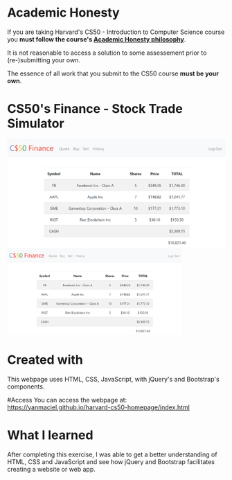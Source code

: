 # Academic Honesty
If you are taking Harvard's CS50 - Introduction to Computer Science course you **must follow the course's [Academic Honesty philosophy](https://cs50.harvard.edu/x/2021/honesty/)**.

It is not reasonable to access a solution to some assessement prior to (re-)submitting your own.

The essence of all work that you submit to the CS50 course **must be your own**. 

# CS50's Finance - Stock Trade Simulator
![](/finance_portfolio.png)
<img src="/finance_portfolio.png" width="80%">

# Created with 
This webpage uses HTML, CSS, JavaScript, with jQuery's and Bootstrap's components.

#Access
You can access the webpage at: https://yanmaciel.github.io/harvard-cs50-homepage/index.html
  
# What I learned
After completing this exercise, I was able to get a better understanding of HTML, CSS and JavaScript and see how jQuery and Bootstrap facilitates creating a website or web app.



